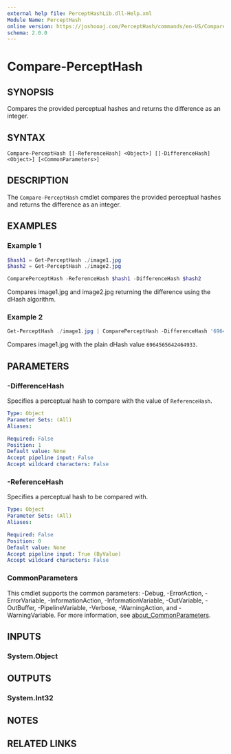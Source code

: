 ```yaml
---
external help file: PerceptHashLib.dll-Help.xml
Module Name: PerceptHash
online version: https://joshooaj.com/PerceptHash/commands/en-US/Compare-PerceptHash/
schema: 2.0.0
---
```


# Compare-PerceptHash

## SYNOPSIS
Compares the provided perceptual hashes and returns the difference as an integer.

## SYNTAX

```
Compare-PerceptHash [[-ReferenceHash] <Object>] [[-DifferenceHash] <Object>] [<CommonParameters>]
```

## DESCRIPTION
The `Compare-PerceptHash` cmdlet compares the provided perceptual hashes and returns the difference
as an integer.

## EXAMPLES

### Example 1
```powershell
$hash1 = Get-PerceptHash ./image1.jpg
$hash2 = Get-PerceptHash ./image2.jpg

ComparePerceptHash -ReferenceHash $hash1 -DifferenceHash $hash2
```

Compares image1.jpg and image2.jpg returning the difference using the dHash algorithm.

### Example 2
```powershell
Get-PerceptHash ./image1.jpg | ComparePerceptHash -DifferenceHash '6964565642464933'
```

Compares image1.jpg with the plain dHash value `6964565642464933`.

## PARAMETERS

### -DifferenceHash
Specifies a perceptual hash to compare with the value of `ReferenceHash`.

```yaml
Type: Object
Parameter Sets: (All)
Aliases:

Required: False
Position: 1
Default value: None
Accept pipeline input: False
Accept wildcard characters: False
```

### -ReferenceHash
Specifies a perceptual hash to be compared with.

```yaml
Type: Object
Parameter Sets: (All)
Aliases:

Required: False
Position: 0
Default value: None
Accept pipeline input: True (ByValue)
Accept wildcard characters: False
```

### CommonParameters
This cmdlet supports the common parameters: -Debug, -ErrorAction, -ErrorVariable, -InformationAction, -InformationVariable, -OutVariable, -OutBuffer, -PipelineVariable, -Verbose, -WarningAction, and -WarningVariable. For more information, see [about_CommonParameters](http://go.microsoft.com/fwlink/?LinkID=113216).

## INPUTS

### System.Object

## OUTPUTS

### System.Int32

## NOTES

## RELATED LINKS
